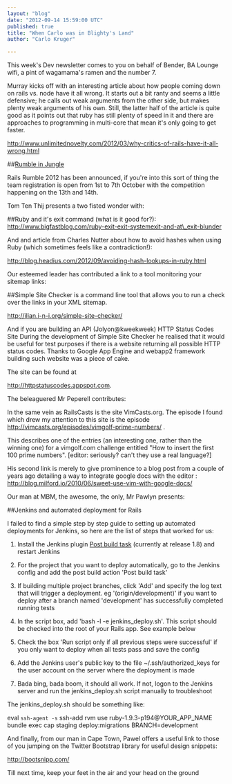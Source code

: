```yaml
---
layout: "blog"
date: "2012-09-14 15:59:00 UTC"
published: true
title: "When Carlo was in Blighty's Land"
author: "Carlo Kruger"

---
```


This week's Dev newsletter comes to you on behalf of Bender, BA Lounge wifi, a pint of wagamama's ramen and the number 7.

Murray kicks off with an interesting article about how people coming down on rails vs. node have it all wrong. It starts out a bit ranty and seems a little defensive; he calls out weak arguments from the other side, but makes plenty weak arguments of his own. Still, the latter half of the article is quite good as it points out that ruby has still plenty of speed in it and there are approaches to programming in multi-core that mean it's only going to get faster.

http://www.unlimitednovelty.com/2012/03/why-critics-of-rails-have-it-all-wrong.html

##[Rumble in Jungle](http://blog.railsrumble.com/2012/09/13/registration-dates-competition-details/)

Rails Rumble 2012 has been announced, if you're into this sort of thing the team registration is open from 1st to 7th October with the competition happening on the 13th and 14th.

Tom Ten Thij presents a two fisted wonder with:

##Ruby and it's exit command (what is it good for?): http://www.bigfastblog.com/ruby-exit-exit-systemexit-and-at\_exit-blunder

And and article from Charles Nutter about how to avoid hashes when using Ruby (which sometimes feels like a contradiction!):

http://blog.headius.com/2012/09/avoiding-hash-lookups-in-ruby.html

Our esteemed leader has contributed a link to a tool monitoring your sitemap links:

##Simple Site Checker is a command line tool that allows you to run a check over the links in your XML sitemap.

http://ilian.i-n-i.org/simple-site-checker/

And if you are building an API (Jolyon@kweekweek) HTTP Status Codes Site During the development of Simple Site Checker he realised that it would be useful for test purposes if there is a website returning all possible HTTP status codes. Thanks to Google App Engine and webapp2 framework building such website was a piece of cake.

The site can be found at 

http://httpstatuscodes.appspot.com.

The beleaguered Mr Peperell contributes:

In the same vein as RailsCasts is the site VimCasts.org. The episode I found which drew my attention to this site is the episode  http://vimcasts.org/episodes/vimgolf-prime-numbers/ . 

This describes one of the entries (an interesting one, rather than the winning one) for a vimgolf.com challenge entitled "How to insert the first 100 prime numbers".  [editor: seriously? can't they use a real language?]

His second link is merely to give prominence to a blog post from a couple of years ago detailing a way to integrate google docs with the editor : http://blog.milford.io/2010/06/sweet-use-vim-with-google-docs/

Our man at MBM, the awesome, the only, Mr Pawlyn presents:

##Jenkins and automated deployment for Rails

I failed to find a simple step by step guide to setting up automated deployments for Jenkins, so here are the list of steps that worked for us:

1) Install the Jenkins plugin [Post build task]( https://wiki.jenkins-ci.org/display/JENKINS/Post+build+task) (currently at release 1.8) and restart Jenkins

2) For the project that you want to deploy automatically, go to the Jenkins config and add the post build action 'Post build task'

3) If building multiple project branches, click 'Add' and specify the log text that will trigger a deployment. eg '(origin/development)' if you want to deploy after a branch named 'development' has successfully completed running tests 

4) In the script box, add 'bash -l -e jenkins\_deploy.sh'. This script should be checked into the root of your Rails app. See example below

5) Check the box 'Run script only if all previous steps were successful' if you only want to deploy when all tests pass and save the config

6) Add the Jenkins user's public key to the file ~/.ssh/authorized\_keys for the user account on the server where the deployment is made

7) Bada bing, bada boom, it should all work. If not, logon to the Jenkins server and run the jenkins\_deploy.sh script manually to troubleshoot

The jenkins\_deploy.sh should be something like:

eval `ssh-agent -s` ssh-add rvm use ruby-1.9.3-p194@YOUR\_APP\_NAME bundle exec cap staging deploy:migrations BRANCH=development

And finally, from our man in Cape Town, Pawel offers a useful link to those of you jumping on the Twitter Bootstrap library for useful design snippets:

http://bootsnipp.com/

Till next time, keep your feet in the air and your head on the ground


